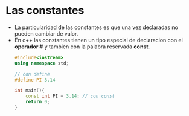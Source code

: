 # Las constantes

- La particularidad de las constantes es que una vez declaradas no pueden cambiar de valor.
- En c++ las constantes tienen un tipo especial de declaracion con el **operador #** y tambien con la palabra reservada **const**.
    ```cpp
    #include<iostream>
    using namespace std;

    // con define
    #define PI 3.14

    int main(){
        const int PI = 3.14; // con const
        return 0;
    }
    ```
